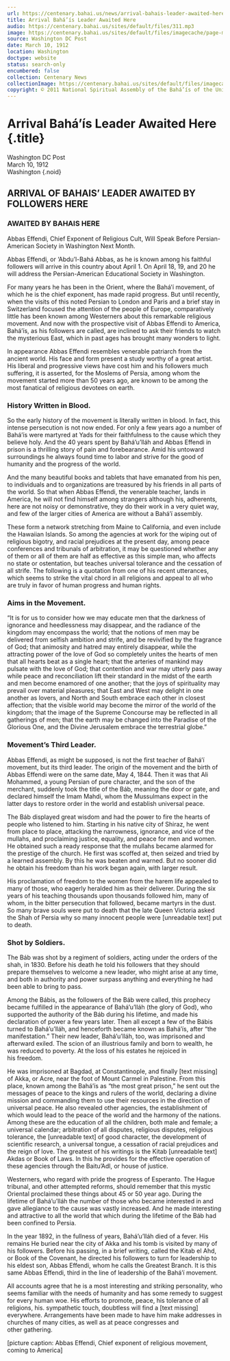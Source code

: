 ```yaml
---
url: https://centenary.bahai.us/news/arrival-bahais-leader-awaited-here
title: Arrival Bahá’ís Leader Awaited Here
audio: https://centenary.bahai.us/sites/default/files/311.mp3
image: https://centenary.bahai.us/sites/default/files/imagecache/page-main-image/images/press_clippings/03-10-1912%20Washington%20Post%20Arrival%20Bahais%20Leader%20Awaited%20Here.png
source: Washington DC Post
date: March 10, 1912
location: Washington
doctype: website
status: search-only
encumbered: false
collection: Centenary News
collectionImage: https://centenary.bahai.us/sites/default/files/imagecache/theme-image/main_image/abdulbaha-overview-small_0.jpg
copyright: © 2011 National Spiritual Assembly of the Bahá’ís of the United States
---
```



# Arrival Bahá’ís Leader Awaited Here {.title}

Washington DC Post  
March 10, 1912  
Washington
{.noid}  



## ARRIVAL OF BAHAIS’ LEADER AWAITED BY FOLLOWERS HERE

### AWAITED BY BAHAIS HERE

Abbas Effendi, Chief Exponent of Religious Cult, Will Speak Before Persian-American Society in Washington Next Month.

Abbas Effendi, or ‘Abdu’l-Bahá Abbas, as he is known among his faithful followers will arrive in this country about April 1. On April 18, 19, and 20 he will address the Persian-American Educational Society in Washington.

For many years he has been in the Orient, where the Bahá’í movement, of which he is the chief exponent, has made rapid progress. But until recently, when the visits of this noted Persian to London and Paris and a brief stay in Switzerland focused the attention of the people of Europe, comparatively little has been known among Westerners about this remarkable religious movement. And now with the prospective visit of Abbas Effendi to America, Bahá’ís, as his followers are called, are inclined to ask their friends to watch the mysterious East, which in past ages has brought many wonders to light.

In appearance Abbas Effendi resembles venerable patriarch from the ancient world. His face and form present a study worthy of a great artist. His liberal and progressive views have cost him and his followers much suffering, it is asserted, for the Moslems of Persia, among whom the movement started more than 50 years ago, are known to be among the most fanatical of religious devotees on earth.

### History Written in Blood.

So the early history of the movement is literally written in blood. In fact, this intense persecution is not now ended. For only a few years ago a number of Bahá’ís were martyred at Yads for their faithfulness to the cause which they believe holy. And the 40 years spent by Bahá’u’lláh and Abbas Effendi in prison is a thrilling story of pain and forebearance. Amid his untoward surroundings he always found time to labor and strive for the good of humanity and the progress of the world.

And the many beautiful books and tablets that have emanated from his pen, to individuals and to organizations are treasured by his friends in all parts of the world. So that when Abbas Effendi, the venerable teacher, lands in America, he will not find himself among strangers although his, adherents, here are not noisy or demonstrative, they do their work in a very quiet way, and few of the larger cities of America are without a Bahá’í assembly.

These form a network stretching from Maine to California, and even include the Hawaiian Islands. So among the agencies at work for the wiping out of religious bigotry, and racial prejudices at the present day, among peace conferences and tribunals of arbitration, it may be questioned whether any of them or all of them are half as effective as this simple man, who affects no state or ostentation, but teaches universal tolerance and the cessation of all strife. The following is a quotation from one of his recent utterances, which seems to strike the vital chord in all religions and appeal to all who are truly in favor of human progress and human rights.

### Aims in the Movement.

“It is for us to consider how we may educate men that the darkness of ignorance and heedlessness may disappear, and the radiance of the kingdom may encompass the world; that the notions of men may be delivered from selfish ambition and strife, and be revivified by the fragrance of God; that animosity and hatred may entirely disappear, while the attracting power of the love of God so completely unites the hearts of men that all hearts beat as a single heart; that the arteries of mankind may pulsate with the love of God; that contention and war may utterly pass away while peace and reconciliation lift their standard in the midst of the earth and men become enamored of one another; that the joys of spirituality may prevail over material pleasures; that East and West may delight in one another as lovers, and North and South embrace each other in closest affection; that the visible world may become the mirror of the world of the kingdom; that the image of the Supreme Concourse may be reflected in all gatherings of men; that the earth may be changed into the Paradise of the Glorious One, and the Divine Jerusalem embrace the terrestrial globe.”

### Movement’s Third Leader.

Abbas Effendi, as might be supposed, is not the first teacher of Bahá’í movement, but its third leader. The origin of the movement and the birth of Abbas Effendi were on the same date, May 4, 1844. Then it was that Ali Mohammed, a young Persian of pure character, and the son of the merchant, suddenly took the title of the Báb, meaning the door or gate, and declared himself the Imam Mahdi, whom the Mussulmans expect in the latter days to restore order in the world and establish universal peace.

The Báb displayed great wisdom and had the power to fire the hearts of people who listened to him. Starting in his native city of Shiraz, he went from place to place, attacking the narrowness, ignorance, and vice of the mullahs, and proclaiming justice, equality, and peace for men and women. He obtained such a ready response that the mullahs became alarmed for the prestige of the church. He first was scoffed at, then seized and tried by a learned assembly. By this he was beaten and warned. But no sooner did he obtain his freedom than his work began again, with larger result.

His proclamation of freedom to the women from the harem life appealed to many of those, who eagerly heralded him as their deliverer. During the six years of his teaching thousands upon thousands followed him, many of whom, in the bitter persecution that followed, became martyrs in the dust. So many brave souls were put to death that the late Queen Victoria asked the Shah of Persia why so many innocent people were \[unreadable text\] put to death.

### Shot by Soldiers.

The Báb was shot by a regiment of soldiers, acting under the orders of the shah, in 1830. Before his death he told his followers that they should prepare themselves to welcome a new leader, who might arise at any time, and both in authority and power surpass anything and everything he had been able to bring to pass.

Among the Bábis, as the followers of the Báb were called, this prophecy became fulfilled in the appearance of Bahá’u’lláh (the glory of God), who supported the authority of the Báb during his lifetime, and made his declaration of power a few years later. Then all except a few of the Bábis turned to Bahá’u’lláh, and henceforth became known as Bahá’ís, after “the manifestation.” Their new leader, Bahá’u’lláh, too, was imprisoned and afterward exiled. The scion of an illustrious family and born to wealth, he was reduced to poverty. At the loss of his estates he rejoiced in his freedom.

He was imprisoned at Bagdad, at Constantinople, and finally \[text missing\] of Akka, or Acre, near the foot of Mount Carmel in Palestine. From this place, known among the Bahá’ís as “the most great prison,” he sent out the messages of peace to the kings and rulers of the world, declaring a divine mission and commanding them to use their resources in the direction of universal peace. He also revealed other agencies, the establishment of which would lead to the peace of the world and the harmony of the nations. Among these are the education of all the children, both male and female; a universal calendar; arbitration of all disputes, religious disputes, religious tolerance, the \[unreadable text\] of good character, the development of scientific research, a universal tongue, a cessation of racial prejudices and the reign of love. The greatest of his writings is the Kitab \[unreadable text\] Akdas or Book of Laws. In this he provides for the effective operation of these agencies through the Baitu’Adl, or house of justice.

Westerners, who regard with pride the progress of Esperanto. The Hague tribunal, and other attempted reforms, should remember that this mystic Oriental proclaimed these things about 45 or 50 year ago. During the lifetime of Bahá’u’lláh the number of those who became interested in and gave allegiance to the cause was vastly increased. And he made interesting and attractive to all the world that which during the lifetime of the Báb had been confined to Persia.

In the year 1892, in the fullness of years, Bahá’u’lláh died of a fever. His remains He buried near the city of Akka and his tomb is visited by many of his followers. Before his passing, in a brief writing, called the Kitab el Ahd, or Book of the Covenant, he directed his followers to turn for leadership to his eldest son, Abbas Effendi, whom he calls the Greatest Branch. It is this same Abbas Effendi, third in the line of leadership of the Bahá’í movement.

All accounts agree that he is a most interesting and striking personality, who seems familiar with the needs of humanity and has some remedy to suggest for every human woe. His efforts to promote, peace, his tolerance of all religions, his. sympathetic touch, doubtless will find a \[text missing\] everywhere. Arrangements have been made to have him make addresses in churches of many cities, as well as at peace congresses and other gathering.

\[picture caption: Abbas Effendi, Chief exponent of religious movement, coming to America\]